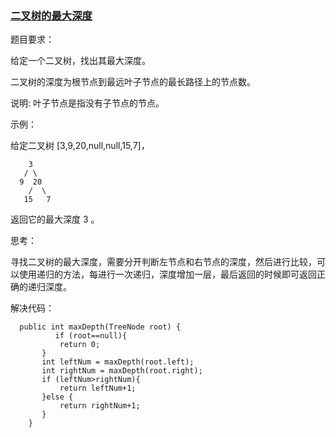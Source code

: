 ### [二叉树的最大深度](https://leetcode-cn.com/problems/maximum-depth-of-binary-tree/description/)  

题目要求：  

给定一个二叉树，找出其最大深度。

二叉树的深度为根节点到最远叶子节点的最长路径上的节点数。

说明: 叶子节点是指没有子节点的节点。  

示例：  

给定二叉树 [3,9,20,null,null,15,7]，

```
    3
   / \
  9  20
    /  \
   15   7

```  
返回它的最大深度 3 。  

思考：  

寻找二叉树的最大深度，需要分开判断左节点和右节点的深度，然后进行比较，可以使用递归的方法，每进行一次递归，深度增加一层，最后返回的时候即可返回正确的递归深度。 

解决代码：  

```
  public int maxDepth(TreeNode root) {
          if (root==null){
           return 0;
       }
       int leftNum = maxDepth(root.left);
       int rightNum = maxDepth(root.right);
       if (leftNum>rightNum){
           return leftNum+1;
       }else {
           return rightNum+1;
       }
    }
```